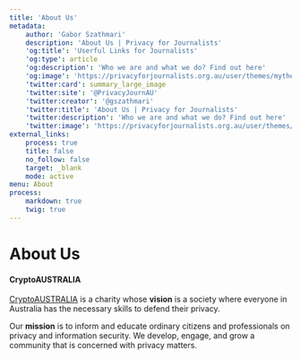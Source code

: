 ```yaml
---
title: 'About Us'
metadata:
    author: 'Gabor Szathmari'
    description: 'About Us | Privacy for Journalists'
    'og:title': 'Userful Links for Journalists'
    'og:type': article
    'og:description': 'Who we are and what we do? Find out here'
    'og:image': 'https://privacyforjournalists.org.au/user/themes/mytheme/images/social.png'
    'twitter:card': summary_large_image
    'twitter:site': '@PrivacyJournAU'
    'twitter:creator': '@gszathmari'
    'twitter:title': 'About Us | Privacy for Journalists'
    'twitter:description': 'Who we are and what we do? Find out here'
    'twitter:image': 'https://privacyforjournalists.org.au/user/themes/mytheme/images/social.png'
external_links:
    process: true
    title: false
    no_follow: false
    target: _blank
    mode: active
menu: About
process:
    markdown: true
    twig: true
---
```


# About Us

#### CryptoAUSTRALIA

[CryptoAUSTRALIA](https://cryptoaustralia.org.au) is a charity whose **vision** is a society where everyone in Australia has the necessary skills to defend their privacy.

Our **mission** is to inform and educate ordinary citizens and professionals on privacy and information security. We develop, engage, and grow a community that is concerned with privacy matters.